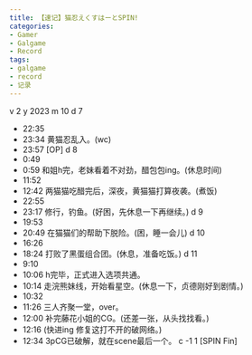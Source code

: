 ```yaml
---
title: 【速记】猫忍えくすはーとSPIN!
categories:
- Gamer
- Galgame
- Record
tags:
- galgame
- record
- 记录
---
```

v 2
y 2023
m 10
d 7
- 22:35
- 23:34
黄猫忍乱入。(wc)
- 23:57
[OP]
d 8
- 0:49
- 0:59
和姐h完，老妹看着不对劲，醋包包ing。(休息时间)
- 11:52
- 12:42
两猫猫吃醋完后，深夜，黄猫猫打算夜袭。(煮饭)
- 22:55
- 23:17
修行，钓鱼。(好困，先休息一下再继续。)
d 9
- 19:53
- 20:49
在猫猫们的帮助下脱险。(困，睡一会儿)
d 10
- 16:26
- 18:24
打败了黑蛋组合团。(休息，准备吃饭。)
d 11
- 9:10
- 10:06
h完毕，正式进入选项共通。
- 10:14
走浣熊妹线，开始看星空。(休息一下，贞德刚好到剧情。)
- 10:32
- 11:26
三人齐聚一堂，over。
- 12:00
补完藤花小姐的CG。(还差一张，从头找找看。)
- 12:16
(快进ing 修复这打不开的破网络。)
- 12:34
3pCG已破解，就在scene最后一个。
c -1 1 [SPIN Fin]